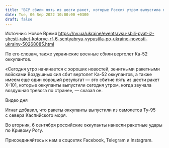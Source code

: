 ```yaml
---
title: "ВСУ сбили пять из шести ракет, которые Россия утром выпустила по Украине"
date: Tue, 06 Sep 2022 10:00:00 +0300
draft: false
---
```

Источник: Новое Время https://nv.ua/ukraine/events/vsu-sbili-pyat-iz-shesti-raket-kotorye-rf-6-sentyabrya-vypustila-po-ukraine-novosti-ukrainy-50268085.html


По его словам, также украинские военные сбили вертолет Ка-52 оккупантов.

«Сегодня утро начинается с хороших новостей, зенитными ракетными войсками Воздушных сил сбит вертолет Ка-52 оккупантов, а также имеем еще один хороший результат — это сбитие пять из шести ракет Х-101, которые оккупанты выпустили сегодня утром, когда звучала воздушная тревога по стране», — сказал он.

 Видео дня   

Игнат добавил, что ракеты оккупанты выпустили из самолетов Ту-95 с севера Каспийского моря.

 Во вторник, 6 сентября российские оккупанты нанесли ракетные удары по Кривому Рогу.

Присоединяйтесь к нам в соцсетях Facebook, Telegram и Instagram.
